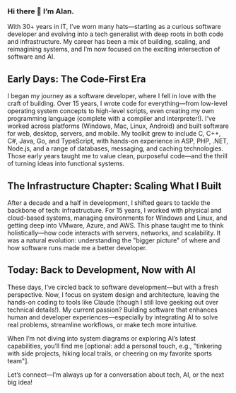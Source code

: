 ### Hi there 👋 I’m Alan.

With 30+ years in IT, I’ve worn many hats—starting as a curious software developer and evolving into a tech generalist with deep roots in both code and infrastructure. My career has been a mix of building, scaling, and reimagining systems, and I’m now focused on the exciting intersection of software and AI.

## Early Days: The Code-First Era
I began my journey as a software developer, where I fell in love with the craft of building. Over 15 years, I wrote code for everything—from low-level operating system concepts to high-level scripts, even creating my own programming language (complete with a compiler and interpreter!). I’ve worked across platforms (Windows, Mac, Linux, Android) and built software for web, desktop, servers, and mobile. My toolkit grew to include C, C++, C#, Java, Go, and TypeScript, with hands-on experience in ASP, PHP, .NET, Node.js, and a range of databases, messaging, and caching technologies. Those early years taught me to value clean, purposeful code—and the thrill of turning ideas into functional systems.

## The Infrastructure Chapter: Scaling What I Built
After a decade and a half in development, I shifted gears to tackle the backbone of tech: infrastructure. For 15 years, I worked with physical and cloud-based systems, managing environments for Windows and Linux, and getting deep into VMware, Azure, and AWS. This phase taught me to think holistically—how code interacts with servers, networks, and scalability. It was a natural evolution: understanding the "bigger picture" of where and how software runs made me a better developer.

## Today: Back to Development, Now with AI
These days, I’ve circled back to software development—but with a fresh perspective. Now, I focus on system design and architecture, leaving the hands-on coding to tools like Claude (though I still love geeking out over technical details!). My current passion? Building software that enhances human and developer experiences—especially by integrating AI to solve real problems, streamline workflows, or make tech more intuitive.

When I’m not diving into system diagrams or exploring AI’s latest capabilities, you’ll find me [optional: add a personal touch, e.g., "tinkering with side projects, hiking local trails, or cheering on my favorite sports team"].

Let’s connect—I’m always up for a conversation about tech, AI, or the next big idea!
